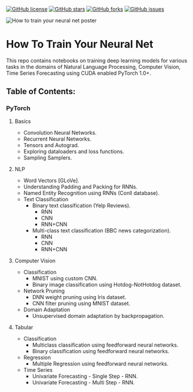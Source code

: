 [![GitHub license](https://img.shields.io/github/license/theairbend3r/how-to-train-your-neural-net)](https://github.com/theairbend3r/how-to-train-your-neural-net/blob/master/LICENSE) [![GitHub stars](https://img.shields.io/github/stars/theairbend3r/how-to-train-your-neural-net)](https://github.com/theairbend3r/how-to-train-your-neural-net/stargazers) [![GitHub forks](https://img.shields.io/github/forks/theairbend3r/how-to-train-your-neural-net)](https://github.com/theairbend3r/how-to-train-your-neural-net/network) [![GitHub issues](https://img.shields.io/github/issues/theairbend3r/how-to-train-your-neural-net)](https://github.com/theairbend3r/how-to-train-your-neural-net/issues)

![How to train your neural net poster](https://github.com/theairbend3r/how-to-train-your-neural-net/blob/master/assets/how-to-train-your-neural-net.jpg)


# How To Train Your Neural Net 


This repo contains notebooks on training deep learning models for various tasks in the domains of Natural Language Processing, Computer Vision, Time Series Forecasting using CUDA enabled PyTorch 1.0+. 


## Table of Contents: 

### PyTorch
1. Basics
    * Convolution Neural Networks. 
    * Recurrent Neural Networks.
    * Tensors and Autograd.
    * Exploring dataloaders and loss functions.
    * Sampling Samplers.


2. NLP
    * Word Vectors [GLoVe].
    * Understanding Padding and Packing for RNNs.
    * Named Entity Recognition using RNNs (Conll database).
    * Text Classification
        * Binary text classification (Yelp Reviews).
            * RNN
            * CNN
            * RNN+CNN
        * Multi-class text classification (BBC news categorization).
            * RNN
            * CNN
            * RNN+CNN

3. Computer Vision
    * Classification
        * MNIST using custom CNN.
        * Binary image classification using Hotdog-NotHotdog dataset.
    * Network Pruning
        * DNN weight pruning using Iris dataset.
        * CNN filter pruning using MNIST dataset.
    * Domain Adaptation
        * Unsupervised domain adaptation by backpropagation.




4. Tabular
    * Classification
        * Multiclass classification using feedforward neural networks.
        * Binary classification using feedforward neural networks.
    * Regression
        * Multiple Regression using feedforward neural networks.
    * Time Series
        * Univariate Forecasting - Single Step - RNN.
        * Univariate Forecasting - Multi Step - RNN.		
